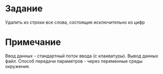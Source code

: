 # Задание 

Удалить из строки все слова, состоящие исключительно из цифр

# Примечание

Ввод данных - стандартный поток ввода (с клаиватуры).
Вывод данных файл.
Способ передачи параметров - через переменные среды окружения.